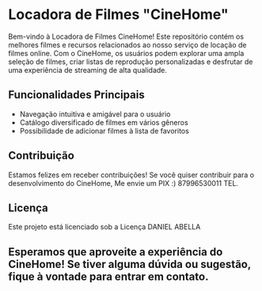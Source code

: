# Locadora de Filmes "CineHome"

Bem-vindo à Locadora de Filmes CineHome! Este repositório contém os melhores filmes e recursos relacionados ao nosso serviço de locação de filmes online. Com o CineHome, os usuários podem explorar uma ampla seleção de filmes, criar listas de reprodução personalizadas e desfrutar de uma experiência de streaming de alta qualidade.

## Funcionalidades Principais

- Navegação intuitiva e amigável para o usuário
- Catálogo diversificado de filmes em vários gêneros
- Possibilidade de adicionar filmes à lista de favoritos

## Contribuição
Estamos felizes em receber contribuições! Se você quiser contribuir para o desenvolvimento do CineHome, Me envie um PIX :)
87996530011 TEL.


## Licença
Este projeto está licenciado sob a Licença DANIEL ABELLA

## Esperamos que aproveite a experiência do CineHome! Se tiver alguma dúvida ou sugestão, fique à vontade para entrar em contato.


